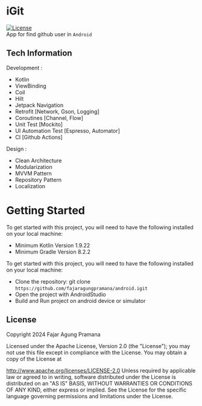 # iGit
[![License](https://img.shields.io/badge/License-Apache%202.0-blue.svg)](https://opensource.org/licenses/Apache-2.0)</br>
App for find github user in `Android`

## Tech Information
Development :
- Kotlin
- ViewBinding
- Coil
- Hilt
- Jetpack Navigation
- Retrofit [Network, Gson, Logging]
- Coroutines [Channel, Flow]
- Unit Test [Mockito]
- UI Automation Test [Espresso, Automator]
- CI [Github Actions]

Design :
- Clean Architecture
- Modularization
- MVVM Pattern
- Repository Pattern
- Localization

# Getting Started
To get started with this project, you will need to have the following installed on your local machine:
- Minimum Kotlin Version 1.9.22
- Minimum Gradle Version 8.2.2

To get started with this project, you will need to have the following installed on your local machine:
- Clone the repository: git clone `https://github.com/fajaragungpramana/android.igit`
- Open the project with AndroidStudio
- Build and Run project on android device or simulator

## License
Copyright 2024 Fajar Agung Pramana

Licensed under the Apache License, Version 2.0 (the "License"); you may not use this file except in compliance with the License. You may obtain a copy of the License at

http://www.apache.org/licenses/LICENSE-2.0
Unless required by applicable law or agreed to in writing, software distributed under the License is distributed on an "AS IS" BASIS, WITHOUT WARRANTIES OR CONDITIONS OF ANY KIND, either express or implied. See the License for the specific language governing permissions and limitations under the License.   
